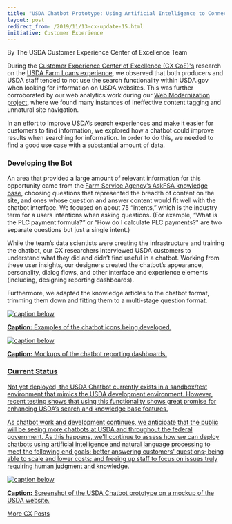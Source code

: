 ```yaml
---
title: "USDA Chatbot Prototype: Using Artificial Intelligence to Connect Customers to Knowledge at Scale"
layout: post
redirect_from: /2019/11/13-cx-update-15.html
initiative: Customer Experience
---
```

By The USDA Customer Experience Center of Excellence Team

During the <a href="https://coe.gsa.gov/coe/customer-experience.html"> Customer Experience Center of Excellence 
(CX CoE)'s</a> research on the <a href="https://coe.gsa.gov/coe/farm-loans/index.html"> USDA Farm Loans experience</a>, we observed that both producers and USDA staff tended to not use the search functionality within USDA.gov when looking for information on USDA websites. This was further corroborated by our web analytics work during our 
<a href="https://coe.gsa.gov/2019/09/24/cx-update-13.html"> Web Modernization project</a>, where we found many instances of ineffective content tagging and unnatural site navigation.

In an effort to improve USDA’s search experiences and make it easier for customers to find information, we explored how a 
chatbot could improve results when searching for information. In order to do this, we needed to find a good use case with a 
substantial amount of data.

<h3>Developing the Bot</h3>

An area that provided a large amount of relevant information for this opportunity came from the 
<a href="https://askfsa.custhelp.com/"> Farm Service Agency’s AskFSA knowledge base</a>, choosing questions that represented 
the breadth of content on the site, and ones whose question and answer content would fit well with the chatbot interface. We 
focused on about 75 “intents,” which is the industry term for a users intentions when asking questions. (For example, 
“What is the PLC payment formula?” or “How do I calculate PLC payments?" are two separate questions but just a single intent.)

While the team’s data scientists were creating the infrastructure and training the chatbot, our CX researchers interviewed 
USDA customers to understand what they did and didn’t find useful in a chatbot. Working from these user insights, our 
designers created the chatbot’s appearance, personality, dialog flows, and other interface and experience elements (including, 
designing reporting dashboards). 

Furthermore, we adapted the knowledge articles to the chatbot format, trimming them down and fitting them to a multi-stage 
question format.

<a href="{{site.baseurl}}/images/chatbotavatarsicons.jpg" target="_blank" rel="noopener noreferrer">
<img src="{{site.baseurl}}/images/chatbotavatarsicons.jpg" alt="caption below">
  
**Caption:** Examples of the chatbot icons being developed.

<a href="{{site.baseurl}}/images/chatbotdashboards.jpg" target="_blank" rel="noopener noreferrer">
<img src="{{site.baseurl}}/images/chatbotdashboards.jpg" alt="caption below">
  
**Caption:** Mockups of the chatbot reporting dashboards.

<h3>Current Status</h3>

Not yet deployed, the USDA Chatbot currently exists in a sandbox/test environment that mimics the USDA development 
environment. However, recent testing shows that using this functionality shows great promise for enhancing USDA’s search 
and knowledge base features. 

As chatbot work and development continues, we anticipate that the public will be seeing more chatbots at USDA and 
throughout the federal government. As this happens, we'll continue to assess how we can deploy chatbots using artificial intelligence and natural language processing to meet the following end goals: better answering customers' questions; being able to scale and lower costs; and freeing up staff to focus on issues truly requiring human judgment and knowledge.

<a href="{{site.baseurl}}/images/chatbotprototype.jpg" target="_blank" rel="noopener noreferrer">
<img src="{{site.baseurl}}/images/chatbotprototype.jpg" alt="caption below">
  
**Caption:** Screenshot of the USDA Chatbot prototype on a mockup of the USDA website.

<a href="{{site.baseurl}}/coe/customer-experience.html#coe-updates" class="usa-button">More CX Posts</a> 
